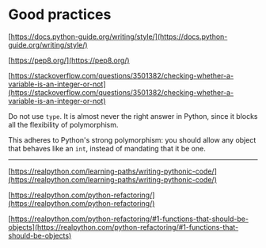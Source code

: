 # Good practices

[https://docs.python-guide.org/writing/style/](https://docs.python-guide.org/writing/style/)

[https://pep8.org/](https://pep8.org/)

[https://stackoverflow.com/questions/3501382/checking-whether-a-variable-is-an-integer-or-not](https://stackoverflow.com/questions/3501382/checking-whether-a-variable-is-an-integer-or-not)

Do not use `type`. It is almost never the right answer in Python, since it blocks all the flexibility of polymorphism.

This adheres to Python's strong polymorphism: you should allow any object that behaves like an `int`, instead of mandating that it be one.

---

[https://realpython.com/learning-paths/writing-pythonic-code/](https://realpython.com/learning-paths/writing-pythonic-code/)

[https://realpython.com/python-refactoring/](https://realpython.com/python-refactoring/)

[https://realpython.com/python-refactoring/#1-functions-that-should-be-objects](https://realpython.com/python-refactoring/#1-functions-that-should-be-objects)